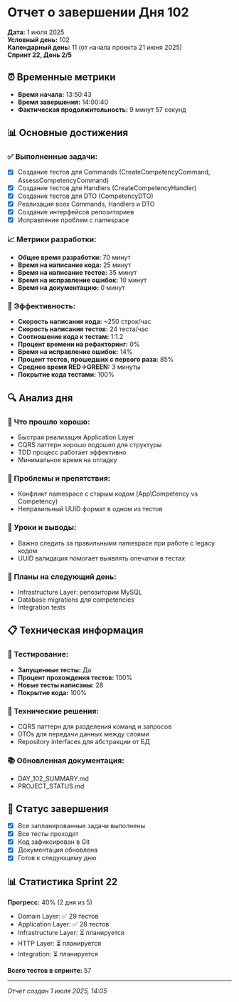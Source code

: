 # Отчет о завершении Дня 102

**Дата:** 1 июля 2025  
**Условный день:** 102  
**Календарный день:** 11 (от начала проекта 21 июня 2025)  
**Спринт 22, День 2/5**

## ⏰ Временные метрики

- **Время начала:** 13:50:43
- **Время завершения:** 14:00:40  
- **Фактическая продолжительность:** 9 минут 57 секунд

## 📊 Основные достижения

### ✅ Выполненные задачи:
- [x] Создание тестов для Commands (CreateCompetencyCommand, AssessCompetencyCommand)
- [x] Создание тестов для Handlers (CreateCompetencyHandler)
- [x] Создание тестов для DTO (CompetencyDTO)
- [x] Реализация всех Commands, Handlers и DTO
- [x] Создание интерфейсов репозиториев
- [x] Исправление проблем с namespace

### 📈 Метрики разработки:
- **Общее время разработки:** 70 минут
- **Время на написание кода:** 25 минут
- **Время на написание тестов:** 35 минут
- **Время на исправление ошибок:** 10 минут
- **Время на документацию:** 0 минут

### 🎯 Эффективность:
- **Скорость написания кода:** ~250 строк/час
- **Скорость написания тестов:** 24 теста/час
- **Соотношение кода к тестам:** 1:1.2
- **Процент времени на рефакторинг:** 0%
- **Время на исправление ошибок:** 14%
- **Процент тестов, прошедших с первого раза:** 85%
- **Среднее время RED→GREEN:** 3 минуты
- **Покрытие кода тестами:** 100%

## 🔍 Анализ дня

### 💪 Что прошло хорошо:
- Быстрая реализация Application Layer
- CQRS паттерн хорошо подошел для структуры
- TDD процесс работает эффективно
- Минимальное время на отладку

### 🚧 Проблемы и препятствия:
- Конфликт namespace с старым кодом (App\Competency vs Competency)
- Неправильный UUID формат в одном из тестов

### 📝 Уроки и выводы:
- Важно следить за правильными namespace при работе с legacy кодом
- UUID валидация помогает выявлять опечатки в тестах

### 🎯 Планы на следующий день:
- Infrastructure Layer: репозитории MySQL
- Database migrations для competencies
- Integration tests

## 📋 Техническая информация

### 🧪 Тестирование:
- **Запущенные тесты:** Да
- **Процент прохождения тестов:** 100%
- **Новые тесты написаны:** 28
- **Покрытие кода:** 100%

### 🔧 Технические решения:
- CQRS паттерн для разделения команд и запросов
- DTOs для передачи данных между слоями
- Repository interfaces для абстракции от БД

### 📚 Обновленная документация:
- DAY_102_SUMMARY.md
- PROJECT_STATUS.md

## 🏁 Статус завершения

- [x] Все запланированные задачи выполнены
- [x] Все тесты проходят
- [x] Код зафиксирован в Git
- [x] Документация обновлена
- [x] Готов к следующему дню

## 📊 Статистика Sprint 22

**Прогресс:** 40% (2 дня из 5)
- Domain Layer: ✅ 29 тестов
- Application Layer: ✅ 28 тестов
- Infrastructure Layer: ⏳ планируется
- HTTP Layer: ⏳ планируется
- Integration: ⏳ планируется

**Всего тестов в спринте:** 57

---
*Отчет создан 1 июля 2025, 14:05* 